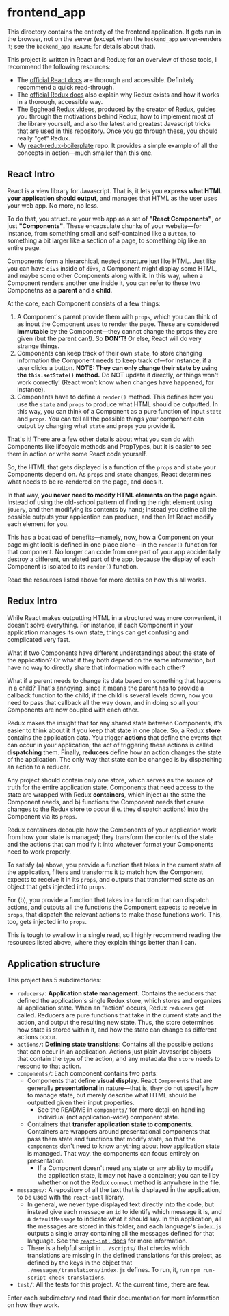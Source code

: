 # frontend_app

This directory contains the entirety of the frontend application. It gets run in the browser, not on
the server (except when the `backend_app` server-renders it; see the `backend_app README` for
details about that).

This project is written in React and Redux; for an overview of those tools, I recommend the
following resources:

* The [official React docs](https://facebook.github.io/react/tutorial/tutorial.html) are thorough
    and accessible. Definitely recommend a quick read-through.
* The [official Redux docs](http://redux.js.org/) also explain why Redux exists and how it works in
    a thorough, accessible way.
* The [Egghead Redux videos](https://egghead.io/courses/getting-started-with-redux), produced by the
    creator of Redux, guides you through the motivations behind Redux, how to implement most of the
    library yourself, and also the latest and greatest Javascript tricks that are used in this
    repository. Once you go through these, you should really "get" Redux.
* My [react-redux-boilerplate](https://github.com/clever/frontend-boilerplate) repo. It provides a
    simple example of all the concepts in action—much smaller than this one.

## React Intro

React is a view library for Javascript. That is, it lets you **express what HTML your application
should output**, and manages that HTML as the user uses your web app. No more, no less.

To do that, you structure your web app as a set of **"React Components"**, or just **"Components"**.
These encapsulate chunks of your website—for instance, from something small and self-contained like
a `Button`, to something a bit larger like a section of a page, to something big like an
entire page.

Components form a hierarchical, nested structure just like HTML. Just like you can have `divs`
inside of `divs`, a Component might display some HTML, and maybe some other Components along with
it. In this way, when a Component renders another one inside it, you can refer to these two
Componetns as a **parent** and a **child**.

At the core, each Component consists of a few things:

1. A Component's parent provide them with `props`, which you can think of as input the Component
   uses to render the page. These are considered **immutable** by the Component—they cannot change
   the props they are given (but the parent can!). So **DON'T!** Or else, React will do very strange
   things.
1. Components can keep track of their own `state`, to store changing information the Component needs
   to keep track of—for instance, if a user clicks a button. **NOTE: They can only change their
   state by using the `this.setState()` method.** Do NOT update it directly, or things won't work
   correctly! (React won't know when changes have happened, for instance).
1. Components have to define a `render()` method. This defines how you use the `state` and `props`
   to produce what HTML should be outputted. In this way, you can think of a Component as a pure
   function of input `state` and `props`. You can tell all the possible things your component can
   output by changing what `state` and `props` you provide it.

That's it! There are a few other details about what you can do with Components like lifecycle
methods and PropTypes, but it is easier to see them in action or write some React code yourself.

So, the HTML that gets displayed is a function of the `props` and `state` your Components depend on.
As `props` and `state` changes, React determines what needs to be re-rendered on the page, and does
it.

In that way, **you never need to modify HTML elements on the page again.** Instead of using the
old-school pattern of finding the right element using `jQuery`, and then modifying its contents by
hand; instead you define all the possible outputs your application can produce, and then let React
modify each element for you.

This has a boatload of benefits—namely, now, how a Component on your page might look is defined in
one place alone—in the `render()` function for that component. No longer can code from one part of
your app accidentally destroy a different, unrelated part of the app, because the display of each
Component is isolated to its `render()` function.

Read the resources listed above for more details on how this all works.

## Redux Intro

While React makes outputting HTML in a structured way more convenient, it doesn't solve everything.
For instance, if each Component in your application manages its own state, things can get confusing
and complicated very fast.

What if two Components have different understandings about the state of the application? Or what if
they both depend on the same information, but have no way to directly share that information with
each other?

What if a parent needs to change its data based on something that happens in a child? That's
annoying, since it means the parent has to provide a callback function to the child; if the child is
several levels down, now you need to pass that callback all the way down, and in doing so all your
Components are now coupled with each other.

Redux makes the insight that for any shared state between Components, it's easier to think about it
if you keep that state in one place. So, a Redux **store** contains the application data. You
trigger **actions** that define the events that can occur in your application; the act of triggering
these actions is called **dispatching** them. Finally, **reducers** define how an action changes the
state of the application. The only way that state can be changed is by dispatching an action to a
reducer.

Any project should contain only one store, which serves as the source of truth for the entire
application state. Components that need access to the state are wrapped with Redux **containers**,
which inject a) the state the Component needs, and b) functions the Component needs that cause
changes to the Redux store to occur (i.e. they dispatch actions) into the Component via its `props`.

Redux containers decouple how the Components of your application work from how your state is
managed; they transform the contents of the state and the actions that can modify it into whatever
format your Components need to work properly.

To satisfy (a) above, you provide a function that takes in the current state of the application,
filters and transforms it to match how the Component expects to receive it in its `props`, and
outputs that transformed state as an object that gets injected into `props`.

For (b), you provide a function that takes in a function that can dispatch actions, and outputs all
the functions the Component expects to receive in `props`, that dispatch the relevant actions to
make those functions work. This, too, gets injected into `props`.

This is tough to swallow in a single read, so I highly recommend reading the resources listed above,
where they explain things better than I can.

## Application structure

This project has 5 subdirectories:

* `reducers/`: **Application state management**. Contains the reducers that defined the
    application's single Redux store, which stores and organizes all application state. When an
    "action" occurs, Redux `reducers` get called. Reducers are pure functions that take in the
    current state and the action, and output the resulting new state.  Thus, the store determines
    how state is stored within it, and how the state can change as different actions occur.
* `actions/`: **Defining state transitions**: Contains all the possible actions that can occur in an
    application. Actions just plain Javascript objects that contain the `type` of the action, and
    any metadata the `store` needs to respond to that action.
* `components/`: Each component contains two parts:
    * Components that define **visual display**. React `Component`s that are generally
        **presentational** in nature—that is, they do not specify how to manage state, but merely
        describe what HTML should be outputted given their input properties.
        * See the README in `components/` for more detail on handling individual (not
            application-wide) component state.
    * Containers that **transfer application state to components**. Containers are wrappers
        around presentational components that pass them state and functions that
        modify state, so that the `components` don't need to know anything about how application
        state is managed. That way, the components can focus entirely on presentation.
        * If a Component doesn't need any state or any ability to modify the application state, it
            may not have a container; you can tell by whether or not the Redux `connect` method is
            anywhere in the file.
* `messages/`: A repository of all the text that is displayed in the application, to be used with
    the `react-intl` library.
    * In general, we never type displayed text directly into the code, but instead give each message
        an `id` to identify which message it is, and a `defaultMessage` to indicate what it should
        say. In this application, all the messages are stored in this folder, and each language's
        `index.js` outputs a single array containing all the messages defined for that language.
        See the [`react-intl` docs](https://github.com/yahoo/react-intl/wiki) for more
        information.
    * There is a helpful script in `../scripts/` that checks which translations are missing in the
        defined translations for this project, as defined by the keys in the object that
        `./messages/translations/index.js` defines. To run, it, run
        `npm run-script check-translations`.
* `test/`: All the tests for this project. At the current time, there are few.

Enter each subdirectory and read their documentation for more information on how they work.
